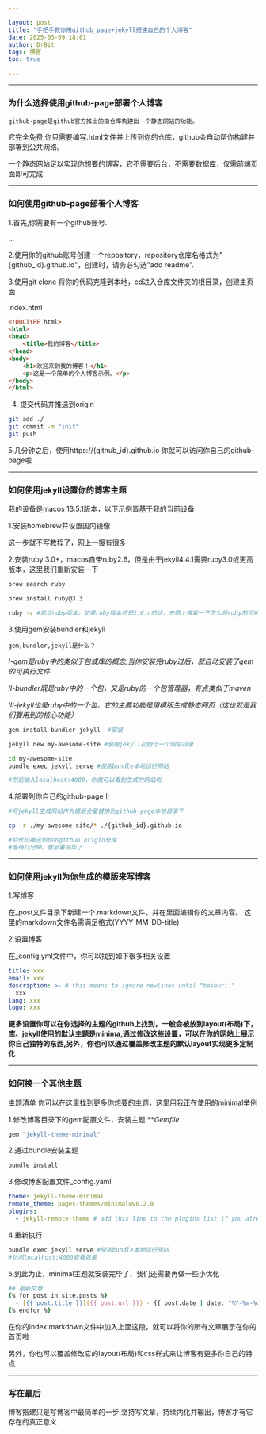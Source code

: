 ```yaml
---

layout: post
title: "手把手教你用github_page+jekyll搭建自己的个人博客"
date: 2025-03-09 18:01
author: DrBit
tags: 博客
toc: true

---
```


---
### 为什么选择使用github-page部署个人博客

```
github-page是github官方推出的由仓库构建出一个静态网站的功能。
```

它完全免费,你只需要编写.html文件并上传到你的仓库，github会自动帮你构建并部署到公共网络。

一个静态网站足以实现你想要的博客，它不需要后台，不需要数据库，仅需前端页面即可完成

---
### 如何使用github-page部署个人博客

1.首先,你需要有一个github账号.

...

2.使用你的github账号创建一个repository，repository仓库名格式为"{github_id}.github.io"，创建时，请务必勾选"add readme".

3.使用git clone 将你的代码克隆到本地，cd进入仓库文件夹的根目录，创建主页面

index.html
```html
<!DOCTYPE html>
<html>
<head>
    <title>我的博客</title>
</head>
<body>
    <h1>欢迎来到我的博客！</h1>
    <p>这是一个简单的个人博客示例。</p>
</body>
</html>
```

4. 提交代码并推送到origin
```zsh
git add ./ 
git commit -m "init"
git push
```

5.几分钟之后，使用https://{github_id}.github.io 你就可以访问你自己的github-page啦


---
### 如何使用jekyll设置你的博客主题

我的设备是macos 13.5.1版本，以下示例皆基于我的当前设备

1.安装homebrew并设置国内镜像

这一步就不写教程了，网上一搜有很多

2.安装ruby 3.0+，macos自带ruby2.6，但是由于jekyll4.4.1需要ruby3.0或更高版本，这里我们重新安装一下

```zsh
brew search ruby

brew install ruby@3.3

ruby -v #验证ruby版本，如果ruby版本还是2.6.n的话，去网上搜索一下怎么将ruby的可执行文件链接到@3.3版本
```

3.使用gem安装bundler和jekyll

```
gem,bundler,jekyll是什么？
```

*I-gem是ruby中的类似于包或库的概念,当你安装完ruby过后，就自动安装了gem的可执行文件*

*II-bundler既是ruby中的一个包，又是ruby的一个包管理器，有点类似于maven*

*III-jekyll也是ruby中的一个包，它的主要功能是用模版生成静态网页（这也就是我们要用到的核心功能）*

```zsh
gem install bundler jekyll  #安装

jekyll new my-awesome-site #使用jekyll初始化一个网站目录

cd my-awesome-site
bundle exec jekyll serve #使用bundle本地运行网站

#然后输入localhost:4000，你就可以看到生成的网站啦
```
4.部署到你自己的github-page上
```zsh
#将jekyll生成网站作为模版全量替换到github-page本地目录下

cp -r ./my-awesome-site/* ./{github_id}.github.io

#将代码推送到你的github origin仓库
#等待几分钟，就部署完毕了
```

---
### 如何使用jekyll为你生成的模版来写博客
1.写博客

在_post文件目录下新建一个.markdown文件，并在里面编辑你的文章内容。
这里的markdown文件名需满足格式(YYYY-MM-DD-title)

2.设置博客

在_config.yml文件中，你可以找到如下很多相关设置
```yml
title: xxx
email: xxx
description: >- # this means to ignore newlines until "baseurl:"
  xxx
lang: xxx
logo: xxx
```

**更多设置你可以在你选择的主题的github上找到，一般会被放到layout(布局)下，库、jekyll使用的默认主题是minima,通过修改这些设置，可以在你的网站上展示你自己独特的东西,另外，你也可以通过覆盖修改主题的默认layout实现更多定制化**

---

### 如何换一个其他主题
[主题清单](https://github.com/topics/jekyll-theme)
你可以在这里找到更多你想要的主题，这里用我正在使用的minimal举例

1.修改博客目录下的gem配置文件，安装主题
***Gemfile*
```zsh
gem "jekyll-theme-minimal"

```

2.通过bundle安装主题
```zsh
bundle install
```
3.修改博客配置文件_config.yaml
```yaml
theme: jekyll-theme-minimal
remote_theme: pages-themes/minimal@v0.2.0
plugins:
  - jekyll-remote-theme # add this line to the plugins list if you already have one
```

4.重新执行
```zsh
bundle exec jekyll serve #使用bundle本地运行网站
#访问localhost:4000查看效果
```
5.到此为止，minimal主题就安装完毕了，我们还需要再做一些小优化
```zsh
## 最新文章
{% for post in site.posts %}
  - [{{ post.title }}]({{ post.url }}) - {{ post.date | date: "%Y-%m-%d" }}
{% endfor %}
```
在你的index.markdown文件中加入上面这段，就可以将你的所有文章展示在你的首页啦

另外，你也可以覆盖修改它的layout(布局)和css样式来让博客有更多你自己的特点

---
### 写在最后

博客搭建只是写博客中最简单的一步,坚持写文章，持续内化并输出，博客才有它存在的真正意义
